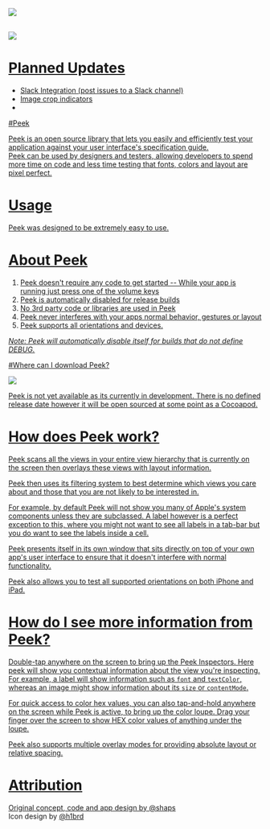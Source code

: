 <a href="https://vimeo.com/98871620"><img src="http://shaps.me/assets/img/peek-vid.jpg" name="Peek on Vimeo"/>
<br />
<br />

<img src="http://shaps.me/assets/img/blog/thumbs/peek.png" />

# Planned Updates

* Slack Integration (post issues to a Slack channel)
* Image crop indicators
*

#Peek

Peek is an open source library that lets you easily and efficiently test your application against your user interface's specification guide. <br />
Peek can be used by designers and testers, allowing developers to spend more time on code and less time testing that fonts, colors and layout are pixel perfect.

# Usage

Peek was designed to be extremely easy to use. 

# About Peek

1. Peek doesn't require any code to get started -- While your app is running just press one of the volume keys
2. Peek is automatically disabled for release builds
3. No 3rd party code or libraries are used in Peek
4. Peek never interferes with your apps normal behavior, gestures or layout
5. Peek supports all orientations and devices.

*Note: Peek will automatically disable itself for builds that do not define DEBUG.*

#Where can I download Peek?

<img src="http://shaps.me/assets/img/blog/peek-inspectors.jpg" />

Peek is not yet available as its currently in development. There is no defined release date however it will be open sourced at some point as a Cocoapod.

# How does Peek work?

Peek scans all the views in your entire view hierarchy that is currently on the screen then overlays these views with layout information.

Peek then uses its filtering system to best determine which views you care about and those that you are not likely to be interested in.

For example, by default Peek will not show you many of Apple's system components unless they are subclassed. A label however is a perfect exception to this, where you might not want to see all labels in a tab-bar but you do want to see the labels inside a cell.

Peek presents itself in its own window that sits directly on top of your own app's user interface to ensure that it doesn't interfere with normal functionality.

Peek also allows you to test all supported orientations on both iPhone and iPad.

# How do I see more information from Peek?

Double-tap anywhere on the screen to bring up the Peek Inspectors. Here peek will show you contextual information about the view you're inspecting. For example, a label will show information such as `font` and `textColor`, whereas an image might show information about its `size` or `contentMode`.

For quick access to color hex values, you can also tap-and-hold anywhere on the screen while Peek is active, to bring up the color loupe. Drag your finger over the screen to show HEX color values of anything under the loupe.

Peek also supports multiple overlay modes for providing absolute layout or relative spacing.


# Attribution

Original concept, code and app design by [@shaps][shaps]<br />
Icon design by [@h1brd][marco]

[github]: https://github.com/shaps80/Peek
[docs]: http://no_docs_url_yet
[shaps]: http://twitter.com/shaps "Shaps on Twitter"
[marco]: http://twitter.com/h1brd "Marco on Twitter"
